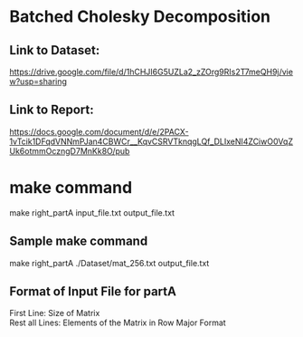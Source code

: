 # Batched Cholesky Decomposition

## Link to Dataset:
https://drive.google.com/file/d/1hCHJI6G5UZLa2_zZOrg9RIs2T7meQH9j/view?usp=sharing

## Link to Report:
https://docs.google.com/document/d/e/2PACX-1vTcik1DFqdVNNmPJan4CBWCr__KqvCSRVTknqgLQf_DLIxeNI4ZCiwO0VqZUk6otmmOczngD7MnKk8O/pub

# make command
make right_partA input_file.txt output_file.txt <br />

## Sample make command
make right_partA ./Dataset/mat_256.txt output_file.txt <br />

## Format of Input File for partA
First Line: Size of Matrix <br />
Rest all Lines: Elements of the Matrix in Row Major Format <br />
